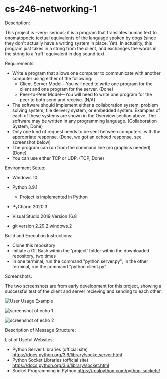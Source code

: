 # cs-246-networking-1

Description:

This project is -very- serious; it is a program that translates human text to onomatopoeic textual equivalents of the language spoken by dogs (since they don't actually have a writing system in place. Yet). In actuality, this program just takes in a string from the client, and exchanges the words in the string to a 'ruff' equivalent in dog sound text. 

Requirements:

- Write a program that allows one computer to communicate with another computer using either of the following:
  - Client-Server Model—You will need to write one program for the client and one program for the server. (Done)
  - Peer-to-Peer Model—You will need to write one program for the peer to both send and receive. (N/A)
- The software should implement either a collaboration system, problem solving system, file delivery system, or embedded system. Examples of each of these systems are shown in the Overview section above. The software may be written in any programming language. (Collaboration System, Done)
- Only one kind of request needs to be sent between computers, with the appropriate response. (Done, we got an echoed response, see screenshot below)
- The program can run from the command line (no graphics needed). (Done)
- You can use either TCP or UDP. (TCP, Done)

Environment Setup:

- Windows 10

- Python 3.9.1
    - Project is implemented in Python
    
- PyCharm 2020.3

- Visual Studio 2019 Version 16.8

- git version 2.29.2.windows.2 

Build and Execution Instructions:

- Clone this repository
- Initiate a Git Bash within the 'project' folder within the downloaded repository, two times
- In one terminal, run the command "python server.py"; in the other terminal, run the command "python client.py"

Screenshots:

The two screenshots are from early development for this project, showing a successful test of the client and server recieving and sending to each other.

![User Usage Example]()

![screenshot of echo 1](https://github.com/jmattgiroux/cs-246-networking-1/blob/main/echo1.png)

![screenshot of echo 2](https://github.com/jmattgiroux/cs-246-networking-1/blob/main/echo2.png)

Description of Message Structure:

List of Useful Websites:
- Python Server Libraries (official site) https://docs.python.org/3.6/library/socketserver.html 
- Python Socket Libraries (official site) https://docs.python.org/3.6/library/socket.html
- Socket Programming in Python https://realpython.com/python-sockets/

